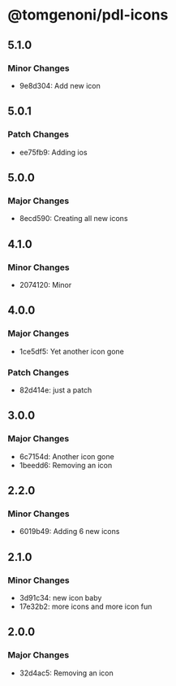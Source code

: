 # @tomgenoni/pdl-icons

## 5.1.0

### Minor Changes

- 9e8d304: Add new icon

## 5.0.1

### Patch Changes

- ee75fb9: Adding ios

## 5.0.0

### Major Changes

- 8ecd590: Creating all new icons

## 4.1.0

### Minor Changes

- 2074120: Minor

## 4.0.0

### Major Changes

- 1ce5df5: Yet another icon gone

### Patch Changes

- 82d414e: just a patch

## 3.0.0

### Major Changes

- 6c7154d: Another icon gone
- 1beedd6: Removing an icon

## 2.2.0

### Minor Changes

- 6019b49: Adding 6 new icons

## 2.1.0

### Minor Changes

- 3d91c34: new icon baby
- 17e32b2: more icons and more icon fun

## 2.0.0

### Major Changes

- 32d4ac5: Removing an icon
